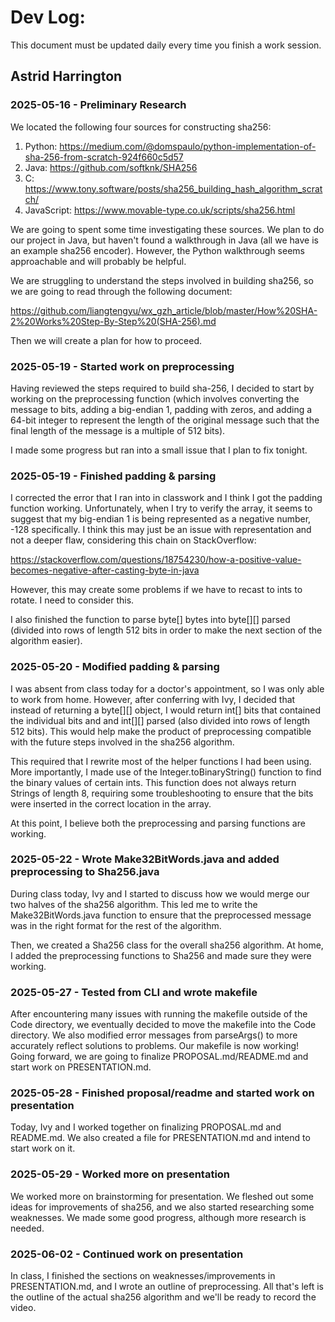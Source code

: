 # Dev Log:

This document must be updated daily every time you finish a work session.

## Astrid Harrington

### 2025-05-16 - Preliminary Research

We located the following four sources for constructing sha256:

1. Python: https://medium.com/@domspaulo/python-implementation-of-sha-256-from-scratch-924f660c5d57
2. Java: https://github.com/softknk/SHA256
3. C: https://www.tony.software/posts/sha256_building_hash_algorithm_scratch/
4. JavaScript: https://www.movable-type.co.uk/scripts/sha256.html

We are going to spent some time investigating these sources. We plan to do our project in Java, but haven't found a walkthrough in Java (all we have is an example sha256 encoder). However, the Python walkthrough seems approachable and will probably be helpful.

We are struggling to understand the steps involved in building sha256, so we are going to read through the following document:

https://github.com/liangtengyu/wx_gzh_article/blob/master/How%20SHA-2%20Works%20Step-By-Step%20(SHA-256).md

Then we will create a plan for how to proceed.

### 2025-05-19 - Started work on preprocessing

Having reviewed the steps required to build sha-256, I decided to start by working on the preprocessing function (which involves converting the message to bits, adding a big-endian 1, padding with zeros, and adding a 64-bit integer to represent the length of the original message such that the final length of the message is a multiple of 512 bits).

I made some progress but ran into a small issue that I plan to fix tonight.

### 2025-05-19 - Finished padding & parsing

I corrected the error that I ran into in classwork and I think I got the padding function working. Unfortunately, when I try to verify the array, it seems to suggest that my big-endian 1 is being represented as a negative number, -128 specifically. I think this may just be an issue with representation and not a deeper flaw, considering this chain on StackOverflow:

https://stackoverflow.com/questions/18754230/how-a-positive-value-becomes-negative-after-casting-byte-in-java

However, this may create some problems if we have to recast to ints to rotate. I need to consider this.

I also finished the function to parse byte[] bytes into byte[][] parsed (divided into rows of length 512 bits in order to make the next section of the algorithm easier).

### 2025-05-20 - Modified padding & parsing

I was absent from class today for a doctor's appointment, so I was only able to work from home. However, after conferring with Ivy, I decided that instead of returning a byte[][] object, I would return int[] bits that contained the individual bits and and int[][] parsed (also divided into rows of length 512 bits). This would help make the product of preprocessing compatible with the future steps involved in the sha256 algorithm.

This required that I rewrite most of the helper functions I had been using. More importantly, I made use of the Integer.toBinaryString() function to find the binary values of certain ints. This function does not always return Strings of length 8, requiring some troubleshooting to ensure that the bits were inserted in the correct location in the array.

At this point, I believe both the preprocessing and parsing functions are working.

### 2025-05-22 - Wrote Make32BitWords.java and added preprocessing to Sha256.java

During class today, Ivy and I started to discuss how we would merge our two halves of the sha256 algorithm. This led me to write the Make32BitWords.java function to ensure that the preprocessed message was in the right format for the rest of the algorithm.

Then, we created a Sha256 class for the overall sha256 algorithm. At home, I added the preprocessing functions to Sha256 and made sure they were working.

### 2025-05-27 - Tested from CLI and wrote makefile

After encountering many issues with running the makefile outside of the Code directory, we eventually decided to move the makefile into the Code directory. We also modified error messages from parseArgs() to more accurately reflect solutions to problems. Our makefile is now working! Going forward, we are going to finalize PROPOSAL.md/README.md and start work on PRESENTATION.md.

### 2025-05-28 - Finished proposal/readme and started work on presentation

Today, Ivy and I worked together on finalizing PROPOSAL.md and README.md. We also created a file for PRESENTATION.md and intend to start work on it.

### 2025-05-29 - Worked more on presentation

We worked more on brainstorming for presentation. We fleshed out some ideas for improvements of sha256, and we also started researching some weaknesses. We made some good progress, although more research is needed.

### 2025-06-02 - Continued work on presentation

In class, I finished the sections on weaknesses/improvements in PRESENTATION.md, and I wrote an outline of preprocessing. All that's left is the outline of the actual sha256 algorithm and we'll be ready to record the video.

